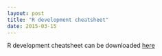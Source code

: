 ```yaml
---
layout: post
title: "R development cheatsheet"
date: 2015-03-15
---
```


R development cheatsheet can be downloaded [here](http://www.rstudio.com/resources/cheatsheets/) 


